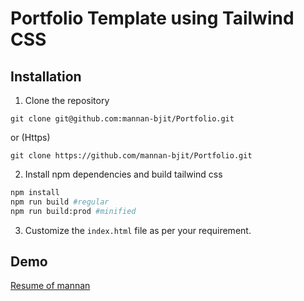 # Portfolio Template using Tailwind CSS

## Installation
1. Clone the repository
```
git clone git@github.com:mannan-bjit/Portfolio.git
```
   or (Https)
```
git clone https://github.com/mannan-bjit/Portfolio.git
```

2. Install npm dependencies and build tailwind css
```bash
npm install
npm run build #regular
npm run build:prod #minified
```

3. Customize the `index.html` file as per your requirement.

## Demo
[Resume of mannan](http://mbhuiyan.com)